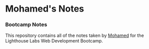 # Mohamed's Notes
### Bootcamp Notes
This repository contains all of the notes taken by [Mohamed](https://github.com/mocodes0Bashir) for the Lighthouse Labs Web Development Bootcamp.
